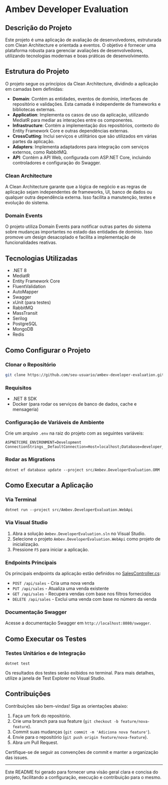 # Ambev Developer Evaluation

## Descrição do Projeto

Este projeto é uma aplicação de avaliação de desenvolvedores, estruturada com Clean Architecture e orientada a eventos. O objetivo é fornecer uma plataforma robusta para gerenciar avaliações de desenvolvedores, utilizando tecnologias modernas e boas práticas de desenvolvimento.

## Estrutura do Projeto

O projeto segue os princípios da Clean Architecture, dividindo a aplicação em camadas bem definidas:

- **Domain**: Contém as entidades, eventos de domínio, interfaces de repositório e validações. Esta camada é independente de frameworks e bibliotecas externas.
- **Application**: Implementa os casos de uso da aplicação, utilizando MediatR para mediar as interações entre os componentes.
- **Infrastructure**: Contém a implementação dos repositórios, contexto do Entity Framework Core e outras dependências externas.
- **CrossCutting**: Inclui serviços e utilitários que são utilizados em várias partes da aplicação.
- **Adapters**: Implementa adaptadores para integração com serviços externos, como RabbitMQ.
- **API**: Contém a API Web, configurada com ASP.NET Core, incluindo controladores e configuração do Swagger.

### Clean Architecture

A Clean Architecture garante que a lógica de negócio e as regras de aplicação sejam independentes de frameworks, UI, banco de dados ou qualquer outra dependência externa. Isso facilita a manutenção, testes e evolução do sistema.

### Domain Events

O projeto utiliza Domain Events para notificar outras partes do sistema sobre mudanças importantes no estado das entidades de domínio. Isso promove um design desacoplado e facilita a implementação de funcionalidades reativas.

## Tecnologias Utilizadas

- .NET 8
- MediatR
- Entity Framework Core
- FluentValidation
- AutoMapper
- Swagger
- xUnit (para testes)
- RabbitMQ
- MassTransit
- Serilog
- PostgreSQL
- MongoDB
- Redis

## Como Configurar o Projeto

### Clonar o Repositório

```bash
git clone https://github.com/seu-usuario/ambev-developer-evaluation.git cd ambev-developer-evaluation
````

### Requisitos

- .NET 8 SDK
- Docker (para rodar os serviços de banco de dados, cache e mensageria)

### Configuração de Variáveis de Ambiente

Crie um arquivo `.env` na raiz do projeto com as seguintes variáveis:
```
ASPNETCORE_ENVIRONMENT=Development ConnectionStrings__DefaultConnection=Host=localhost;Database=developer_evaluation;Username=developer;Password=ev@luAt10n
```

### Rodar as Migrations
```
dotnet ef database update --project src/Ambev.DeveloperEvaluation.ORM
```

## Como Executar a Aplicação

### Via Terminal
```
dotnet run --project src/Ambev.DeveloperEvaluation.WebApi
```

### Via Visual Studio

1. Abra a solução `Ambev.DeveloperEvaluation.sln` no Visual Studio.
2. Selecione o projeto `Ambev.DeveloperEvaluation.WebApi` como projeto de inicialização.
3. Pressione `F5` para iniciar a aplicação.

### Endpoints Principais

Os principais endpoints da aplicação estão definidos no [SalesController.cs](#salescontroller.cs-context):

- `POST /api/sales` - Cria uma nova venda
- `PUT /api/sales` - Atualiza uma venda existente
- `GET /api/sales` - Recupera vendas com base nos filtros fornecidos
- `DELETE /api/sales` - Exclui uma venda com base no número da venda

### Documentação Swagger

Acesse a documentação Swagger em `http://localhost:8080/swagger`.

## Como Executar os Testes

### Testes Unitários e de Integração
```
dotnet test
```

Os resultados dos testes serão exibidos no terminal. Para mais detalhes, utilize a janela de Test Explorer no Visual Studio.

## Contribuições

Contribuições são bem-vindas! Siga as orientações abaixo:

1. Faça um fork do repositório.
2. Crie uma branch para sua feature (`git checkout -b feature/nova-feature`).
3. Commit suas mudanças (`git commit -m 'Adiciona nova feature'`).
4. Envie para o repositório (`git push origin feature/nova-feature`).
5. Abra um Pull Request.

Certifique-se de seguir as convenções de commit e manter a organização das issues.

---

Este README foi gerado para fornecer uma visão geral clara e concisa do projeto, facilitando a configuração, execução e contribuição para o mesmo.
